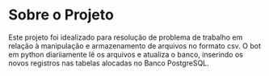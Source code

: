 # Sobre o Projeto

Este projeto foi idealizado para resolução de problema de trabalho em relação à manipulação e armazenamento de arquivos no formato csv.
O bot em python diariiamente lê os arquivos e atualiza o banco, inserindo os novos registros nas tabelas alocadas no Banco PostgreSQL.
